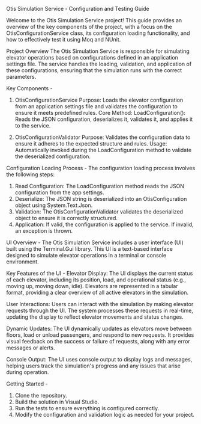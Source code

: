 Otis Simulation Service - Configuration and Testing Guide

Welcome to the Otis Simulation Service project! 
This guide provides an overview of the key components of the project, with a focus on the OtisConfigurationService class, its configuration loading functionality, and how to effectively test it using Moq and NUnit.

Project Overview
The Otis Simulation Service is responsible for simulating elevator operations based on configurations defined in an application settings file. The service handles the loading, validation, and application of these configurations, 
ensuring that the simulation runs with the correct parameters.

Key Components -

  1. OtisConfigurationService
     Purpose: Loads the elevator configuration from an application settings file and validates the configuration to ensure it meets predefined rules.
     Core Method:
     LoadConfiguration(): Reads the JSON configuration, deserializes it, validates it, and applies it to the service.

  2. OtisConfigurationValidator
     Purpose: Validates the configuration data to ensure it adheres to the expected structure and rules.
     Usage: Automatically invoked during the LoadConfiguration method to validate the deserialized configuration.

Configuration Loading Process - 
The configuration loading process involves the following steps:

1. Read Configuration: The LoadConfiguration method reads the JSON configuration from the app settings.
2. Deserialize: The JSON string is deserialized into an OtisConfiguration object using System.Text.Json.
3. Validation: The OtisConfigurationValidator validates the deserialized object to ensure it is correctly structured.
4. Application: If valid, the configuration is applied to the service. If invalid, an exception is thrown.

UI Overview - 
The Otis Simulation Service includes a user interface (UI) built using the Terminal.Gui library. 
This UI is a text-based interface designed to simulate elevator operations in a terminal or console environment.

Key Features of the UI - 
  Elevator Display:
  The UI displays the current status of each elevator, including its position, load, and operational status (e.g., moving up, moving down, idle).
  Elevators are represented in a tabular format, providing a clear overview of all active elevators in the simulation.
 
  User Interactions:
  Users can interact with the simulation by making elevator requests through the UI.
  The system processes these requests in real-time, updating the display to reflect elevator movements and status changes.
  
  Dynamic Updates:
  The UI dynamically updates as elevators move between floors, load or unload passengers, and respond to new requests.
  It provides visual feedback on the success or failure of requests, along with any error messages or alerts.

  Console Output:
  The UI uses console output to display logs and messages, helping users track the simulation's progress and any issues that arise during operation.

Getting Started - 

1. Clone the repository.
2. Build the solution in Visual Studio.
3. Run the tests to ensure everything is configured correctly.
4. Modify the configuration and validation logic as needed for your project.
